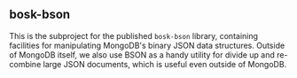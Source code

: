 ## bosk-bson

This is the subproject for the published `bosk-bson` library,
containing facilities for manipulating MongoDB's binary JSON data structures.
Outside of MongoDB itself, we also use BSON as a handy utility
for divide up and re-combine large JSON documents,
which is useful even outside of MongoDB.
